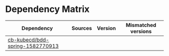# Dependency Matrix

Dependency | Sources | Version | Mismatched versions
---------- | ------- | ------- | -------------------
[cb-kubecd/bdd-spring-1582770913](https://github.com/cb-kubecd/bdd-spring-1582770913.git) |  | []() | 
